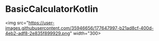 # BasicCalculatorKotlin
<img src="https://user-images.githubusercontent.com/35946656/177647997-b21ad8cf-400d-4eb2-adf8-2e835f899929.png" width="300>
